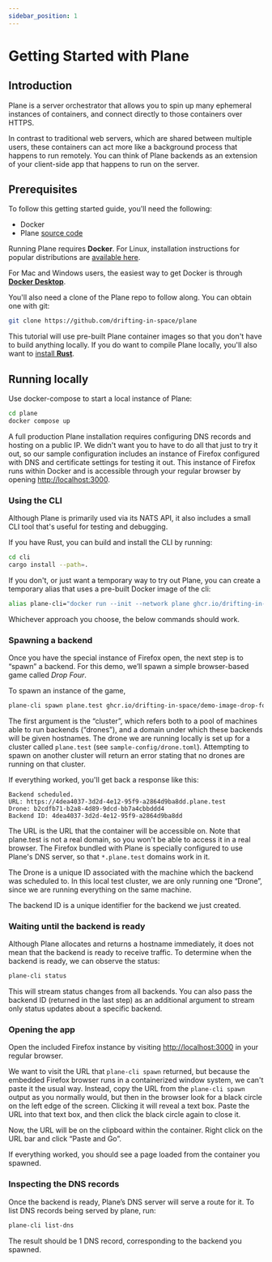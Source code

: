 ```yaml
---
sidebar_position: 1
---
```


# Getting Started with Plane

## Introduction

Plane is a server orchestrator that allows you to spin up many ephemeral instances of containers, and connect directly to those containers over HTTPS.

In contrast to traditional web servers, which are shared between multiple users, these containers can act more like a background process that happens to
run remotely. You can think of Plane backends as an extension of your client-side app that happens to run on the server.

## Prerequisites

To follow this getting started guide, you'll need the following:

- Docker
- Plane [source code](https://github.com/drifting-in-space/plane)

Running Plane requires **Docker**. For Linux, installation instructions for popular distributions are [available here](https://docs.docker.com/engine/).

For Mac and Windows users, the easiest way to get Docker is through [**Docker Desktop**](https://docs.docker.com/desktop/).

You'll also need a clone of the Plane repo to follow along. You can obtain one with git:

```bash
git clone https://github.com/drifting-in-space/plane
```

This tutorial will use pre-built Plane container images so that you don't have to build anything locally. If you do want to compile Plane locally,
you'll also want to [install **Rust**](https://www.rust-lang.org/tools/install).

## Running locally

Use docker-compose to start a local instance of Plane:

```bash
cd plane
docker compose up
```

A full production Plane installation requires configuring DNS records and hosting on a public IP. We didn't want you to have to do all that just to
try it out, so our sample configuration includes an instance of Firefox configured with DNS and certificate settings for testing it out. This instance
of Firefox runs within Docker and is accessible through your regular browser by opening [http://localhost:3000](http://localhost:3000).

### Using the CLI

Although Plane is primarily used via its NATS API, it also includes a small CLI tool that's useful for testing and debugging.

If you have Rust, you can build and install the CLI by running:

```bash
cd cli
cargo install --path=.
```

If you don't, or just want a temporary way to try out Plane, you can create a temporary alias that uses a pre-built Docker image of the cli:

```bash
alias plane-cli="docker run --init --network plane ghcr.io/drifting-in-space/plane-cli --nats=nats://nats"
```

Whichever approach you choose, the below commands should work.

### Spawning a backend

Once you have the special instance of Firefox open, the next step is to “spawn” a backend. For this demo, we’ll spawn a simple browser-based game
called _Drop Four_.

To spawn an instance of the game, 

```bash
plane-cli spawn plane.test ghcr.io/drifting-in-space/demo-image-drop-four
```

The first argument is the “cluster”, which refers both to a pool of machines able to run backends (“drones”), and a domain under which these backends will be given hostnames. The drone we are running locally is set up for a cluster called `plane.test` (see `sample-config/drone.toml`). Attempting to spawn on another cluster will return an error stating that no drones are running on that cluster.

If everything worked, you'll get back a response like this:

```
Backend scheduled.
URL: https://4dea4037-3d2d-4e12-95f9-a2864d9ba8dd.plane.test
Drone: b2cdfb71-b2a8-4d89-9dcd-bb7a4cbbddd4
Backend ID: 4dea4037-3d2d-4e12-95f9-a2864d9ba8dd
```

The URL is the URL that the container will be accessible on. Note that plane.test is not a real domain,
so you won't be able to access it in a real browser. The Firefox bundled with Plane is specially configured
to use Plane's DNS server, so that `*.plane.test` domains work in it.

The Drone is a unique ID associated with the machine which the backend was scheduled to. In this local
test cluster, we are only running one “Drone”, since we are running everything on the same machine.

The backend ID is a unique identifier for the backend we just created.

### Waiting until the backend is ready

Although Plane allocates and returns a hostname immediately, it does not mean that the backend is ready to
receive traffic. To determine when the backend is ready, we can observe the status:

```bash
plane-cli status
```

This will stream status changes from all backends. You can also pass the backend ID (returned in the last
step) as an additional argument to stream only status updates about a specific backend.

### Opening the app

Open the included Firefox instance by visiting [http://localhost:3000](http://localhost:3000) in your regular browser.

We want to visit the URL that `plane-cli spawn` returned, but because the embedded Firefox browser runs in a containerized window system, we can't paste it the usual way. Instead, copy the URL from the `plane-cli spawn` output as you normally would, but then in the browser look for a black circle on the left edge of the screen. Clicking it will reveal a text box. Paste the URL into that text box, and then click the black circle again to close it.

Now, the URL will be on the clipboard within the container. Right click on the URL bar and click “Paste and Go”.

If everything worked, you should see a page loaded from the container you spawned.

### Inspecting the DNS records

Once the backend is ready, Plane’s DNS server will serve a route for it. To list DNS records being served by plane, run:

```bash
plane-cli list-dns
```

The result should be 1 DNS record, corresponding to the backend you spawned.
